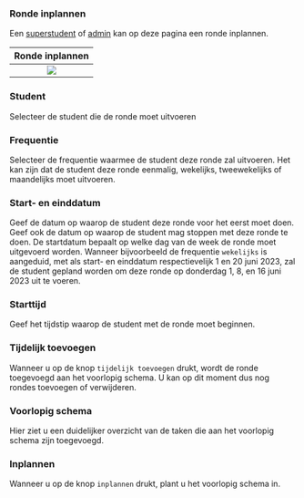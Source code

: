 ### Ronde inplannen
Een [superstudent](../../users/superstudent.md) of [admin](../../users/admin.md) kan op deze pagina een ronde inplannen.

|           Ronde inplannen            |
|:------------------------------------:|
| ![](../../assets/round_schedule.jpg) |

### Student
Selecteer de student die de ronde moet uitvoeren

### Frequentie
Selecteer de frequentie waarmee de student deze ronde zal uitvoeren.
Het kan zijn dat de student deze ronde eenmalig, wekelijks, tweewekelijks of maandelijks moet uitvoeren.

### Start- en einddatum
Geef de datum op waarop de student deze ronde voor het eerst moet doen.
Geef ook de datum op waarop de student mag stoppen met deze ronde te doen.
De startdatum bepaalt op welke dag van de week de ronde moet uitgevoerd worden.
Wanneer bijvoorbeeld de frequentie ``wekelijks`` is aangeduid, met als start- en einddatum
respectievelijk 1 en 20 juni 2023, zal de student gepland worden om deze ronde op donderdag 1, 8, en 16 juni 2023 uit te voeren.

### Starttijd
Geef het tijdstip waarop de student met de ronde moet beginnen.

### Tijdelijk toevoegen
Wanneer u op de knop ``tijdelijk toevoegen`` drukt, wordt de ronde toegevoegd aan het voorlopig schema.
U kan op dit moment dus nog rondes toevoegen of verwijderen.

### Voorlopig schema
Hier ziet u een duidelijker overzicht van de taken die aan het voorlopig schema zijn toegevoegd.

### Inplannen
Wanneer u op de knop ``inplannen`` drukt, plant u het voorlopig schema in.
